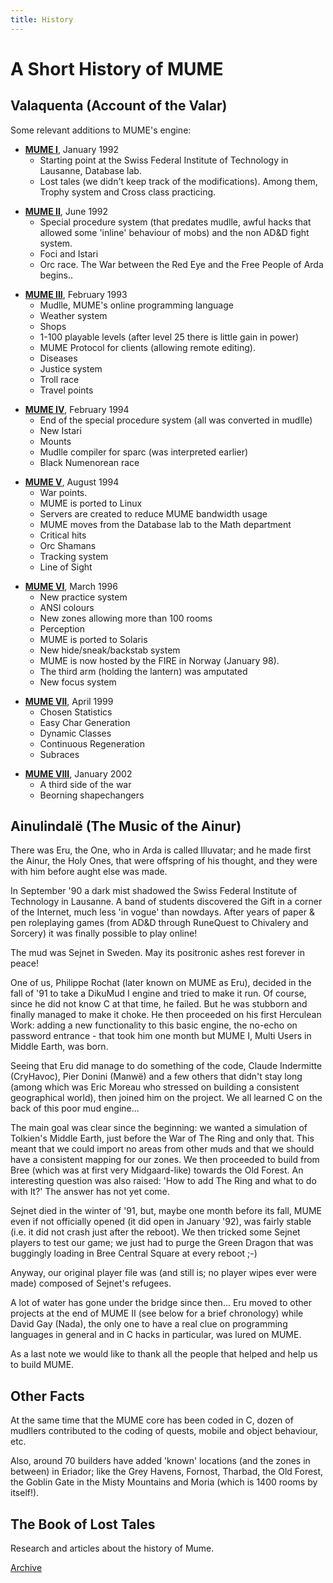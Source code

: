 ```yaml
---
title: History
---
```


# A Short History of MUME

## Valaquenta (Account of the Valar)

Some relevant additions to MUME's engine:

- **[MUME I](MUME_I "wikilink")**, January 1992
  - Starting point at the Swiss Federal Institute of Technology in
    Lausanne, Database lab.
  - Lost tales (we didn't keep track of the modifications). Among them,
    Trophy system and Cross class practicing.

<!-- -->

- **[MUME II](MUME_II "wikilink")**, June 1992
  - Special procedure system (that predates mudlle, awful hacks that
    allowed some 'inline' behaviour of mobs) and the non AD&D fight
    system.
  - Foci and Istari
  - Orc race. The War between the Red Eye and the Free People of Arda
    begins..

<!-- -->

- **[MUME III](MUME_III "wikilink")**, February 1993
  - Mudlle, MUME's online programming language
  - Weather system
  - Shops
  - 1-100 playable levels (after level 25 there is little gain in power)
  - MUME Protocol for clients (allowing remote editing).
  - Diseases
  - Justice system
  - Troll race
  - Travel points

<!-- -->

- **[MUME IV](MUME_IV "wikilink")**, February 1994
  - End of the special procedure system (all was converted in mudlle)
  - New Istari
  - Mounts
  - Mudlle compiler for sparc (was interpreted earlier)
  - Black Numenorean race

<!-- -->

- **[MUME V](MUME_V "wikilink")**, August 1994
  - War points.
  - MUME is ported to Linux
  - Servers are created to reduce MUME bandwidth usage
  - MUME moves from the Database lab to the Math department
  - Critical hits
  - Orc Shamans
  - Tracking system
  - Line of Sight

<!-- -->

- **[MUME VI](MUME_VI "wikilink")**, March 1996
  - New practice system
  - ANSI colours
  - New zones allowing more than 100 rooms
  - Perception
  - MUME is ported to Solaris
  - New hide/sneak/backstab system
  - MUME is now hosted by the FIRE in Norway (January 98).
  - The third arm (holding the lantern) was amputated
  - New focus system

<!-- -->

- **[MUME VII](MUME_VII "wikilink")**, April 1999
  - Chosen Statistics
  - Easy Char Generation
  - Dynamic Classes
  - Continuous Regeneration
  - Subraces

<!-- -->

- **[MUME VIII](MUME_VIII "wikilink")**, January 2002
  - A third side of the war
  - Beorning shapechangers

## Ainulindalë (The Music of the Ainur)

There was Eru, the One, who in Arda is called Illuvatar; and he made
first the Ainur, the Holy Ones, that were offspring of his thought, and
they were with him before aught else was made.

In September '90 a dark mist shadowed the Swiss Federal Institute of
Technology in Lausanne. A band of students discovered the Gift in a
corner of the Internet, much less 'in vogue' than nowdays. After years
of paper & pen roleplaying games (from AD&D through RuneQuest to
Chivalery and Sorcery) it was finally possible to play online!

The mud was Sejnet in Sweden. May its positronic ashes rest forever in
peace!

One of us, Philippe Rochat (later known on MUME as Eru), decided in the
fall of '91 to take a DikuMud I engine and tried to make it run. Of
course, since he did not know C at that time, he failed. But he was
stubborn and finally managed to make it choke. He then proceeded on his
first Herculean Work: adding a new functionality to this basic engine,
the no-echo on password entrance - that took him one month but MUME I,
Multi Users in Middle Earth, was born.

Seeing that Eru did manage to do something of the code, Claude
Indermitte (CryHavoc), Pier Donini (Manwë) and a few others that didn't
stay long (among which was Eric Moreau who stressed on building a
consistent geographical world), then joined him on the project. We all
learned C on the back of this poor mud engine...

The main goal was clear since the beginning: we wanted a simulation of
Tolkien's Middle Earth, just before the War of The Ring and only that.
This meant that we could import no areas from other muds and that we
should have a consistent mapping for our zones. We then proceeded to
build from Bree (which was at first very Midgaard-like) towards the Old
Forest. An interesting question was also raised: 'How to add The Ring
and what to do with It?' The answer has not yet come.

Sejnet died in the winter of '91, but, maybe one month before its fall,
MUME even if not officially opened (it did open in January '92), was
fairly stable (i.e. it did not crash just after the reboot). We then
tricked some Sejnet players to test our game; we just had to purge the
Green Dragon that was buggingly loading in Bree Central Square at every
reboot ;-)

Anyway, our original player file was (and still is; no player wipes ever
were made) composed of Sejnet's refugees.

A lot of water has gone under the bridge since then... Eru moved to
other projects at the end of MUME II (see below for a brief chronology)
while David Gay (Nada), the only one to have a real clue on programming
languages in general and in C hacks in particular, was lured on MUME.

As a last note we would like to thank all the people that helped and
help us to build MUME.

## Other Facts

At the same time that the MUME core has been coded in C, dozen of
mudllers contributed to the coding of quests, mobile and object
behaviour, etc.

Also, around 70 builders have added 'known' locations (and the zones in
between) in Eriador; like the Grey Havens, Fornost, Tharbad, the Old
Forest, the Goblin Gate in the Misty Mountains and Moria (which is 1400
rooms by itself!).

## The Book of Lost Tales

Research and articles about the history of Mume.

[Archive](Archive "wikilink")